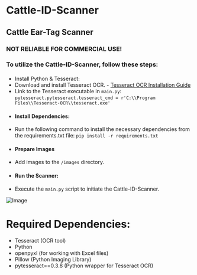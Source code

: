 # Cattle-ID-Scanner
## Cattle Ear-Tag Scanner
### NOT RELIABLE FOR COMMERCIAL USE!
### To utilize the Cattle-ID-Scanner, follow these steps:
####
- Install Python & Tesseract:
- Download and install Tesseract OCR. - [Tesseract OCR Installation Guide](https://tesseract-ocr.github.io/tessdoc/Installation.html)
- Link to the Tesseract executable in ```main.py```:
```pytesseract.pytesseract.tesseract_cmd = r'C:\\Program Files\\Tesseract-OCR\\tesseract.exe'```
- #### Install Dependencies:
- Run the following command to install the necessary dependencies from the requirements.txt file:
```pip install -r requirements.txt```
- #### Prepare Images
- Add images to the ```/images``` directory.
- #### Run the Scanner:
- Execute the ```main.py``` script to initiate the Cattle-ID-Scanner.

![Image](https://github.com/LogicHarvest/Cattle-ID-Scanner/blob/main/cid-cov.jpg)

# Required Dependencies:
- Tesseract (OCR tool)
- Python
- openpyxl (for working with Excel files)
- Pillow (Python Imaging Library)
- pytesseract==0.3.8 (Python wrapper for Tesseract OCR)
